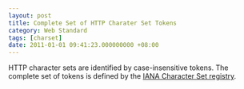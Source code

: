 ```yaml
---
layout: post
title: Complete Set of HTTP Charater Set Tokens
category: Web Standard
tags: [charset]
date: 2011-01-01 09:41:23.000000000 +08:00
---
```

HTTP character sets are identified by case-insensitive tokens. The complete set of tokens is defined by the [IANA Character Set registry](http://www.iana.org/assignments/character-sets). 

